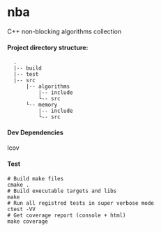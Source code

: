 # nba

C++ non-blocking algorithms collection

#### Project directory structure:
````
  .
  |-- build
  |-- test
  |-- src
      |-- algorithms
          |-- include
          └-- src
      └-- memory
          |-- include
          └-- src  
````

#### Dev Dependencies
lcov  


#### Test
```
# Build make files
cmake .
# Build executable targets and libs
make
# Run all registred tests in super verbose mode
ctest -VV
# Get coverage report (console + html)
make coverage
```
